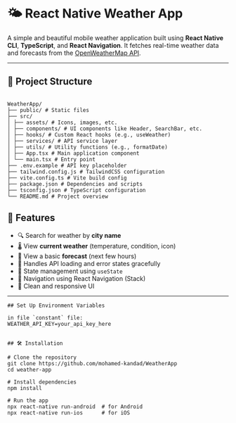 # 🌤️ React Native Weather App

A simple and beautiful mobile weather application built using **React Native CLI**, **TypeScript**, and **React Navigation**. It fetches real-time weather data and forecasts from the [OpenWeatherMap API](https://openweathermap.org/api).

---

## 📁 Project Structure

```

WeatherApp/
├── public/ # Static files
├── src/
│ ├── assets/ # Icons, images, etc.
│ ├── components/ # UI components like Header, SearchBar, etc.
│ ├── hooks/ # Custom React hooks (e.g., useWeather)
│ ├── services/ # API service layer
│ ├── utils/ # Utility functions (e.g., formatDate)
│ ├── App.tsx # Main application component
│ └── main.tsx # Entry point
├── .env.example # API key placeholder
├── tailwind.config.js # TailwindCSS configuration
├── vite.config.ts # Vite build config
├── package.json # Dependencies and scripts
├── tsconfig.json # TypeScript configuration
└── README.md # Project overview

```

## 📱 Features

- 🔍 Search for weather by **city name**
- 🌡️ View **current weather** (temperature, condition, icon)
- 📆 View a basic **forecast** (next few hours)
- 📶 Handles API loading and error states gracefully
- 🧠 State management using `useState`
- 🧭 Navigation using React Navigation (Stack)
- 💅 Clean and responsive UI

---

```
## Set Up Environment Variables

in file `constant` file:
WEATHER_API_KEY=your_api_key_here
```

```

## 🛠️ Installation

# Clone the repository
git clone https://github.com/mohamed-kandad/WeatherApp
cd weather-app

# Install dependencies
npm install

# Run the app
npx react-native run-android  # for Android
npx react-native run-ios      # for iOS
```
